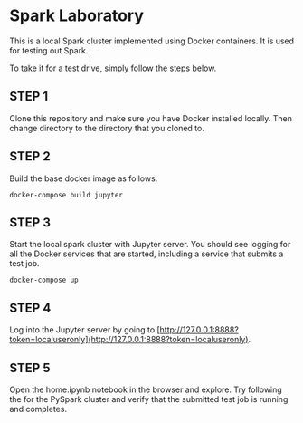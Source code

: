 # Spark Laboratory

This is a local Spark cluster implemented using Docker containers.  It is used for testing out Spark.

To take it for a test drive, simply follow the steps below.

## STEP 1

Clone this repository and make sure you have Docker installed locally.  Then change directory to the directory that you cloned to.

## STEP 2

Build the base docker image as follows:

```
docker-compose build jupyter
```

## STEP 3

Start the local spark cluster with Jupyter server.  You should see logging for all the Docker services that are started, including a service that submits a test job.

```
docker-compose up
```

## STEP 4

Log into the Jupyter server by going to [http://127.0.0.1:8888?token=localuseronly](http://127.0.0.1:8888?token=localuseronly).

## STEP 5

Open the home.ipynb notebook in the browser and explore.  Try following the for the PySpark cluster and verify that the submitted test job is running and completes.

